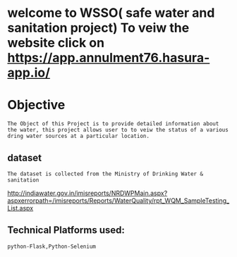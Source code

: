# welcome to WSSO( safe water and sanitation project) To veiw the website click on https://app.annulment76.hasura-app.io/

# Objective
	The Object of this Project is to provide detailed information about the water, this project allows user to to veiw the status of a various dring water sources at a particular location.

## dataset
	The dataset is collected from the Ministry of Drinking Water & sanitation
http://indiawater.gov.in/imisreports/NRDWPMain.aspx?aspxerrorpath=/imisreports/Reports/WaterQuality/rpt_WQM_SampleTesting_List.aspx 

## Technical Platforms used:
	python-Flask,Python-Selenium

 

